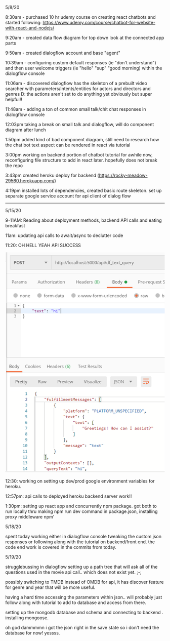 5/8/20

8:30am - purchased 10 hr udemy course on creating react chatbots and started following: https://www.udemy.com/course/chatbot-for-website-with-react-and-nodejs/

9:20am - created data flow diagram for top down look at the connected app parts

9:50am - created dialogflow account and base "agent"

10:39am - configuring custom default responses (ie "don't understand") and then user welcome triggers (ie "hello" "sup" "good morning) within the dialogflow console

11:06am - discovered dialogflow has the skeleton of a prebuilt video searcher with parameters/intents/entities for actors and directors and genres D: the actions aren't set to do anything yet obviously but super helpful!!

11:48am - adding a ton of common small talk/chit chat responses in dialogflow console

12:03pm taking a break on small talk and dialogflow, will do component diagram after lunch

1:50pm added kind of bad component diagram, still need to research how the chat bot text aspect can be rendered in react via tutorial

3:00pm working on backend portion of chatbot tutorial for awhile now, reconfiguring file structure to add in react later. hopefully does not break the repo

3:43pm created heroku deploy for backend (https://rocky-meadow-29560.herokuapp.com/)

4:19pm installed lots of dependencies, created basic route skeleton. set up separate google service account for api client of dialog flow


------
 
 5/15/20

 9-11AM: Reading about deployment methods, backend API calls and eating breakfast

 11am: updating api calls to await/async to declutter code

 11:20: OH HELL YEAH API SUCCESS  

![API success](public/img/liftoff.PNG)  


12:30: working on setting up dev/prod google environment variables for heroku.

12:57pm: api calls to deployed heroku backend server work!!

1:30pm: setting up react app and concurrently npm package. got both to run locally thru making npm run dev command in package.json, installing proxy middleware npm'


5/18/20

spent today working either in dialogflow console tweaking the custom json responses or following along with the tutorial on backend/front end. the code end work is covered in the commits from today.

5/19/20

strugglebussing in dialogflow setting up a path tree that will ask all of the questions used in the movie api call.. which does not exist yet. ;-;

possibly switching to TMDB instead of OMDB for api, it has discover feature for genre and year that will be more useful.

having a hard time accessing the parameters within json.. will probably just follow along with tutorial to add to database and access from there.

setting up the mongodb database and schema and connecting to backend . installing mongoose.

oh god dammmmn i got the json right in the save state so i don't need the database for now! yessss.